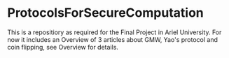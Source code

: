 # ProtocolsForSecureComputation
This is a repositiory as required for the Final Project in Ariel University. For now it includes an Overview of 3 articles about GMW, Yao's protocol and coin flipping, see Overview for details.
